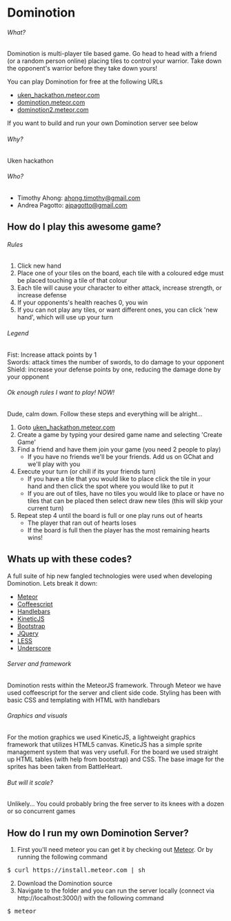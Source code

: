 Dominotion
================================

###### What?

Dominotion is multi-player tile based game. Go head to head with a friend (or a random person online) placing tiles to control your warrior. Take down the opponent's warrior before they take down yours!

You can play Dominotion for free at the following URLs
* [uken_hackathon.meteor.com](http://uken_hackathon.meteor.com)
* [dominotion.meteor.com](http://dominotion.meteor.com)
* [dominotion2.meteor.com](http://dominotion2.meteor.com)

If you want to build and run your own Dominotion server see below  

###### Why?
Uken hackathon

###### Who?
* Timothy Ahong: ahong.timothy@gmail.com
* Andrea Pagotto: ajpagotto@gmail.com


How do I play this awesome game?
--------------------------------

###### Rules

1. Click new hand
2. Place one of your tiles on the board, each tile with a coloured edge must be placed touching a tile of that colour
3. Each tile will cause your character to either attack, increase strength, or increase  defense
4. If your opponents's health reaches 0, you win
5. If you can not play any tiles, or want different ones, you can click 'new hand', which will use up your turn
 
###### Legend

Fist: Increase attack points by 1   
Swords: attack times the number of swords, to do damage to your opponent   
Shield: increase your defense points by one, reducing the damage done by your opponent   

###### Ok enough rules I want to play! NOW!

Dude, calm down. Follow these steps and everything will be alright...

1. Goto [uken_hackathon.meteor.com](http://uken_hackathon.meteor.com)
2. Create a game by typing your desired game name and selecting 'Create Game'
3. Find a friend and have them join your game (you need 2 people to play)
    * If you have no friends we'll be your friends. Add us on GChat and we'll play with you
4. Execute your turn (or chill if its your friends turn)
    * If you have a tile that you would like to place click the tile in your hand and then click the spot where you would like to put it
    * If you are out of tiles, have no tiles you would like to place or have no tiles that can be placed then select draw new tiles (this will skip your current turn)
5. Repeat step 4 until the board is full or one play runs out of hearts
    * The player that ran out of hearts loses
    * If the board is full then the player has the most remaining hearts wins!

Whats up with these codes?
--------------------------------

A full suite of hip new fangled technologies were used when developing Dominotion. Lets break it down:
* [Meteor](https://meteor.com)
* [Coffeescript](http://coffeescript.org)
* [Handlebars](http://handlebarsjs.com)
* [KineticJS](http://kineticjs.com)
* [Bootstrap](http://twitter.github.com/bootstrap)
* [JQuery](http://jquery.com/)
* [LESS](http://lesscss.org/)
* [Underscore](http://documentcloud.github.com/underscore/)

###### Server and framework
Dominotion rests within the MeteorJS framework. Through Meteor we have used coffeescript for the server and client side code. Styling has been with basic CSS and templating with HTML with handlebars

###### Graphics and visuals
For the motion graphics we used KineticJS, a lightweight graphics framework that utilizes HTML5 canvas. KineticJS has a simple sprite management system that was very usefull. For the board we used straight up HTML tables (with help from bootstrap) and CSS. The base image for the sprites has been taken from BattleHeart.

###### But will it scale?
Unlikely...
You could probably bring the free server to its knees with a dozen or so concurrent games

How do I run my own Dominotion Server?
--------------------------------
1. First you'll need meteor you can get it by checking out [Meteor](https://meteor.com). Or by running the following command
<pre>
$ curl https://install.meteor.com | sh
</pre>
2. Download the Dominotion source
3. Navigate to the folder and you can run the server locally (connect via http://localhost:3000/) with the following command
<pre>
$ meteor
</pre>


